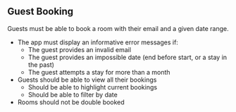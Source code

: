 ## Guest Booking

Guests must be able to book a room with their email and a given date range.

- The app must display an informative error messages if:
  - The guest provides an invalid email
  - The guest provides an impossible date (end before start, or a stay in the past)
  - The guest attempts a stay for more than a month
- Guests should be able to view all their bookings
  - Should be able to highlight current bookings
  - Should be able to filter by date
- Rooms should not be double booked
